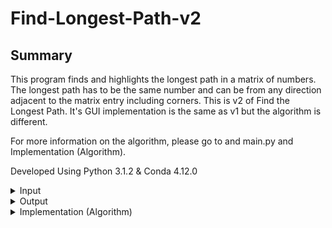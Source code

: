 # Find-Longest-Path-v2
## Summary
This program finds and highlights the longest path in a matrix of numbers. The longest path has to be the same number and can be from any direction adjacent to the matrix entry including corners. This is v2 of Find the Longest Path. It's GUI implementation is the same as v1 but the algorithm is different. 

For more information on the algorithm, please go to and main.py and Implementation (Algorithm).

Developed Using Python 3.1.2 & Conda 4.12.0

<details>
<summary> Input </summary>
This program takes in a csv file of numbers. Numbers may be different. Above are some acceptable csv file examples.

Condition:  
- Every row must have the same amount of numbers
* Must be numbers
+ Letters, symbols, signs, etc. are unacceptable
</details>

<details>
  <summary> Output </summary>
  Longest path is highlighted in the GUI application. If there are 2 longest path, then the one that is found the earliest is highlighted.
  
  | Example 1 | Example 2 | Example 3 | Example 4 |
  | --------- | --------- | --------- | --------- |
  | ![Screen Shot 2023-01-21 at 6 13 25 PM](https://user-images.githubusercontent.com/115419534/213892342-b98024e5-6e36-4254-9b9a-7345ee62ad60.png) | ![Screen Shot 2023-01-07 at 3 28 43 PM](https://user-images.githubusercontent.com/115419534/211169431-90bf60ca-7dcd-45cf-a5cb-28b61a28b480.png) | ![Screen Shot 2023-01-07 at 3 29 03 PM](https://user-images.githubusercontent.com/115419534/211169433-6f478410-da0c-45ba-a1b6-1e4c2374e0d5.png) | ![Screen Shot 2023-01-07 at 3 29 19 PM](https://user-images.githubusercontent.com/115419534/211169435-f56d9af0-88ee-45c0-8ba7-9aa878f9b1bd.png) |



</details>

<details>
<summary> Implementation (Algorithm) </summary> 
  <details>
    <summary> Adjacency </summary>
    The algorithm operates on every equal and adjacent entry of a current entry. The location of an adjacent entry has an associated direction denoted by a letter. The following table depicts it.  
    
  | A | B | C |
  | - | - | - |
  | D | x | - |
  | - | - | - |.
  
  'A', 'B', 'C', 'D' represents potential adjacent entry and 'x' represents the current entry. In this version, the definition of an adjacent entry is any equal, entry to the 'A', 'B', 'C', or 'D' direction of an entry. The '-' represents entries in those directions but those are not accounted for. The algorithm ignores those entries, no matter if they are the same or not, due to the nature of the algorithm. The algorithm uses a bottom-up like approach so processing those entries are not necessary.
  
  </details>
  <details>
    <summary> Length Matrix </summary>
    The Length Matrix is an alternative matrix created for the algorithm to be dependent on. It is the same size as the original matrix but it's entries are different. The Length Matrix is declared with each entry containing a dictionary: {"A":1, "B":1, "C":1, "D":1}. The letters represents the direction and the number represents the length in the corresponding direction.
  </details>
  
  <details>
    <summary> Algorithm </summary>
    The algoirthm uses a bottom-up approach. It traverses through the matrix top-down and left-right. For each current entry, all adjacent matrices with their corresponding lengths are obtained. It is then processed by updating the length in the same direction in the Length Matrix of the current entry. The length is updated using the adjacent entry's length plus 1.  For example, take the following matrix:  
    
    | 0 | 1 |
    | 0 | 1 |
   
   After traversing through the 1st row, nothing will change. Next traversal will be on the row 2, column 1. Before the processing, the Length Matrix in row 2, column 1 is {"A":1, "B":1, "C":1, "D":1}. After processing, the Length Matrix in row 2, column 1 will be {"A":1, "B":2, "C":1, "D":1}.  
   
   While traversing and updating the whole matrix, the algorithm keeps track of the row, column, and direction of the longest length. When the travseral is completed, the information of the longest length is used to obtain all of the coordinates of the longest path. It is then fed to the MainWindow class and transform the GUI.
   
  </details>
</details>
